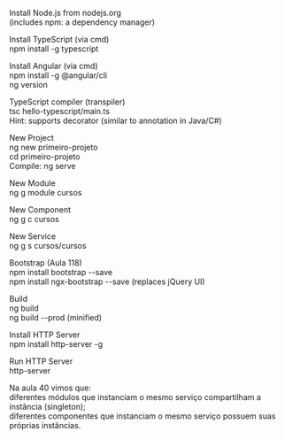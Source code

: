Install Node.js from nodejs.org  
(includes npm: a dependency manager)  
  
Install TypeScript (via cmd)  
npm install -g typescript  
  
Install Angular (via cmd)  
npm install -g @angular/cli  
ng version  
  
TypeScript compiler (transpiler)  
tsc hello-typescript/main.ts  
Hint: supports decorator (similar to annotation in Java/C#)  
  
New Project  
ng new primeiro-projeto  
cd primeiro-projeto  
Compile: ng serve  
  
New Module  
ng g module cursos  
  
New Component  
ng g c cursos  
  
New Service  
ng g s cursos/cursos  
  
Bootstrap (Aula 118)  
npm install bootstrap --save  
npm install ngx-bootstrap --save (replaces jQuery UI)  
  
Build  
ng build  
ng build --prod (minified)  
  
Install HTTP Server  
npm install http-server -g  
  
Run HTTP Server  
http-server  
  
Na aula 40 vimos que:  
diferentes módulos que instanciam o mesmo serviço compartilham a instância (singleton);  
diferentes componentes que instanciam o mesmo serviço possuem suas próprias instâncias.  
  
